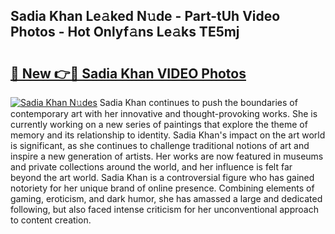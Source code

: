 ## Sadia Khan Le𝚊ked N𝚞de - Part-tUh Video Photos - Hot Onlyf𝚊ns Le𝚊ks TE5mj

# <h2><a href="http://ab34416.deff.icu/?id=Sadia+Khan">🔗 New 👉🔴 Sadia Khan VIDEO Photos</a></h2>

[![Sadia Khan N𝚞des](https://i.imgur.com/rIISA9y.gif)](http://ab34416.deff.icu/?id=Sadia+Khan)
Sadia Khan continues to push the boundaries of contemporary art with her innovative and thought-provoking works. She is currently working on a new series of paintings that explore the theme of memory and its relationship to identity. Sadia Khan's impact on the art world is significant, as she continues to challenge traditional notions of art and inspire a new generation of artists. Her works are now featured in museums and private collections around the world, and her influence is felt far beyond the art world. Sadia Khan is a controversial figure who has gained notoriety for her unique brand of online presence. Combining elements of gaming, eroticism, and dark humor, she has amassed a large and dedicated following, but also faced intense criticism for her unconventional approach to content creation.
